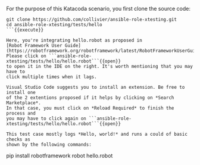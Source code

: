 For the purpose of this Katacoda scenario, you first clone the source code:

```
git clone https://github.com/collivier/ansible-role-xtesting.git
cd ansible-role-xtesting/tests/hello
```{{execute}}

Here, you're integrating hello.robot as proposed in
[Robot Framework User Guide](https://robotframework.org/robotframework/latest/RobotFrameworkUserGuide.html).
Please click on ```ansible-role-xtesting/tests/hello/hello.robot```{{open}}
to open it in the IDE on the right. It's worth mentioning that you may have to
click multiple times when it lags.

Visual Studio Code suggests you to install an extension. Be free to install one
of the 2 extentions proposed if it helps by clicking on *Search Marketplace*.
In that case, you must click on *Reload Required* to finish the process and
you may have to click again on ```ansible-role-xtesting/tests/hello/hello.robot```{{open}}

This test case mostly logs *Hello, world!* and runs a could of basic checks as
shown by the following commands:

```
pip install robotframework
robot hello.robot
```{{execute}}
